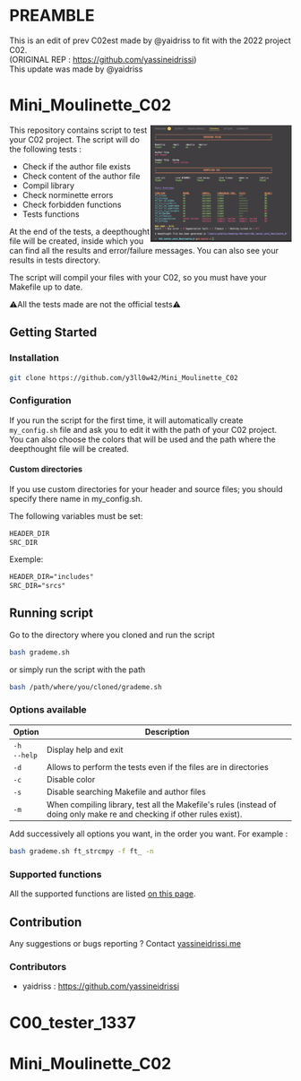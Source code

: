 # PREAMBLE
This is an edit of prev C02est made by @yaidriss to fit with the 2022 project C02. <br/>
(ORIGINAL REP : https://github.com/yassineidrissi) <br/>
This update was made by @yaidriss <br/>

# Mini_Moulinette_C02
<img align="right" src="./srcs/img_readme.png" width="50%"/>
This repository contains script to test your C02 project.
The script will do the following tests :

- Check if the author file exists
- Check content of the author file
- Compil library
- Check norminette errors
- Check forbidden functions
- Tests functions

At the end of the tests, a deepthought file will be created, inside which you
can find all the results and error/failure messages. You can also see your
results in tests directory.

The script will compil your files with your C02, so you must have your
Makefile up to date.

:warning:All the tests made are not the official tests:warning:

## Getting Started

### Installation

```bash
git clone https://github.com/y3ll0w42/Mini_Moulinette_C02
```

### Configuration

If you run the script for the first time, it will automatically create
`my_config.sh` file and ask you to edit it with the path of your C02
project.
You can also choose the colors that will be used and the path where the
deepthought file will be created.

#### Custom directories

If you use custom directories for your header and source files; you should specify there name in my_config.sh.

The following variables must be set:
```
HEADER_DIR
SRC_DIR
```
Exemple:
```
HEADER_DIR="includes"
SRC_DIR="srcs"
```


## Running script

Go to the directory where you cloned and run the script
```bash
bash grademe.sh
```
or simply run the script with the path
```bash
bash /path/where/you/cloned/grademe.sh
```

### Options available
| Option | Description |
| --- | --- |
| `-h`<br />`--help` | Display help and exit |
| `-d` | Allows to perform the tests even if the files are in directories |
| `-c` | Disable color |
| `-s` | Disable searching Makefile and author files |
| `-m` | When compiling library, test all the Makefile's rules (instead of doing only make re and checking if other rules exist). |


Add successively all options you want, in the order you want.
For example :
```bash
bash grademe.sh ft_strcmpy -f ft_ -n
```

### Supported functions
All the supported functions are listed [on this page](https://github.com/y3ll0w42/Mini_Moulinette_C02/blob/master/supported_functions.md).
## Contribution

Any suggestions or bugs reporting ?
Contact [yassineidrissi.me](yassineidrissi.me)

### Contributors
- yaidriss : https://github.com/yassineidrissi
# C00_tester_1337
# Mini_Moulinette_C02
